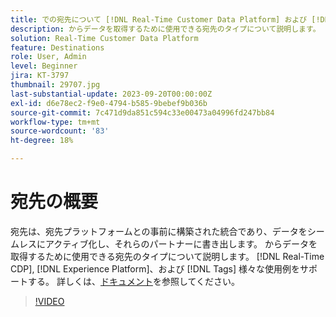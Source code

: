 ```yaml
---
title: での宛先について [!DNL Real-Time Customer Data Platform] および [!DNL Experience Platform]
description: からデータを取得するために使用できる宛先のタイプについて説明します。 [!DNL Real-Time CDP], [!DNL Experience Platform], and [!DNL Tags] 様々な使用例をサポートする。
solution: Real-Time Customer Data Platform
feature: Destinations
role: User, Admin
level: Beginner
jira: KT-3797
thumbnail: 29707.jpg
last-substantial-update: 2023-09-20T00:00:00Z
exl-id: d6e78ec2-f9e0-4794-b585-9bebef9b036b
source-git-commit: 7c471d9da851c594c33e00473a04996fd247bb84
workflow-type: tm+mt
source-wordcount: '83'
ht-degree: 18%

---
```


# 宛先の概要

宛先は、宛先プラットフォームとの事前に構築された統合であり、データをシームレスにアクティブ化し、それらのパートナーに書き出します。 からデータを取得するために使用できる宛先のタイプについて説明します。 [!DNL Real-Time CDP], [!DNL Experience Platform]、および [!DNL Tags] 様々な使用例をサポートする。 詳しくは、[ドキュメント](https://experienceleague.adobe.com/docs/experience-platform/destinations/home.html?lang=ja)を参照してください。

>[!VIDEO](https://video.tv.adobe.com/v/29707?learn=on)

